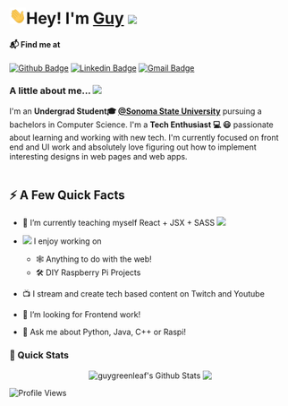 <h1> <img src="https://raw.githubusercontent.com/ABSphreak/ABSphreak/master/gifs/Hi.gif" width="30px">Hey! I'm <a href="https://github.com/guygreenleaf">Guy</a> <img src="https://emojis.slackmojis.com/emojis/images/1531849430/4246/blob-sunglasses.gif?1531849430" width="30px"></h1>
</h1>

#### 📬 Find me at
[![Github Badge](http://img.shields.io/badge/-Github-black?style=flat-square&logo=github&link=https://github.com/Defcon27/)](https://github.com/guygreenleaf/) 
[![Linkedin Badge](https://img.shields.io/badge/-LinkedIn-blue?style=flat-square&logo=Linkedin&logoColor=white&link=https://www.linkedin.com/in/hemanthkollipara/)](https://www.linkedin.com/in/guy-greenleaf-6b9a75183/)
[![Gmail Badge](https://img.shields.io/badge/-Gmail-d14836?style=flat-square&logo=Gmail&logoColor=white&link=mailto:defcon.sentinal95@gmail.com)](mailto:guygreenleaf@icloud.com)

### A little about me...  <img src="https://media.giphy.com/media/8A76LJJUJUZ92iblNx/giphy.gif" width="50"> 
I'm an **Undergrad Student🎓 [@Sonoma State University](https://www.sonoma.edu/)** pursuing a bachelors in Computer Science. I'm a **Tech Enthusiast 💻 😃** passionate about learning and working with new tech. I'm currently focused on front end and UI work and absolutely love figuring out how to implement interesting designs in web pages and web apps. <br/><br/>

## ⚡️ A Few Quick Facts

- 🌱 I’m currently teaching myself React + JSX + SASS <img src="https://upload.wikimedia.org/wikipedia/commons/thumb/a/a7/React-icon.svg/1280px-React-icon.svg.png" width="25"> 


- <img src="https://media.giphy.com/media/WUlplcMpOCEmTGBtBW/giphy.gif" width="30">  I enjoy working on
    - 🕸️ Anything to do with the web!
    - 🛠 DIY Raspberry Pi Projects
- 📺 I stream and create tech based content on Twitch and Youtube
- 👯 I’m looking for Frontend work!
- 💬 Ask me about Python, Java, C++ or Raspi!

### 🚀 Quick Stats
<p align="center">
<img align="center" src="https://github-readme-stats.vercel.app/api?username=guygreenleaf&show_icons=true&line_height=21" alt="guygreenleaf's Github Stats" />
<img align="center" src="https://github-readme-stats.vercel.app/api/top-langs/?username=guygreenleaf&theme=default&line_height=27&layout=compact" />
</p>



![Profile Views](https://komarev.com/ghpvc/?username=guygreenleaf)
